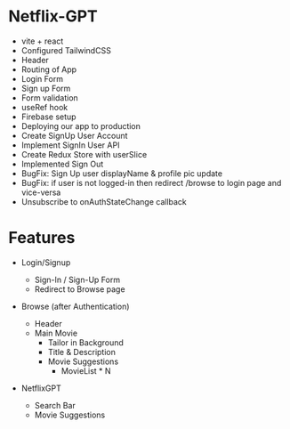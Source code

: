 # Netflix-GPT

- vite + react
- Configured TailwindCSS
- Header
- Routing of App
- Login Form
- Sign up Form
- Form validation
- useRef hook
- Firebase setup
- Deploying our app to production
- Create SignUp User Account 
- Implement SignIn User API
- Create Redux Store with userSlice
- Implemented Sign Out
- BugFix: Sign Up user displayName & profile pic update
- BugFix: if user is not logged-in then redirect /browse to login page and vice-versa
- Unsubscribe to onAuthStateChange callback


# Features
- Login/Signup 
    - Sign-In / Sign-Up Form
    - Redirect to Browse page

- Browse (after Authentication)
    - Header
    - Main Movie
        - Tailor in Background
        - Title & Description
        - Movie Suggestions
            - MovieList * N

- NetflixGPT
    - Search Bar
    - Movie Suggestions



